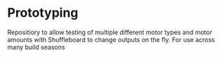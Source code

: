 # Prototyping
Repositiory to allow testing of multiple different motor types and motor amounts with Shuffleboard to change outputs on the fly. For use across many build seasons
